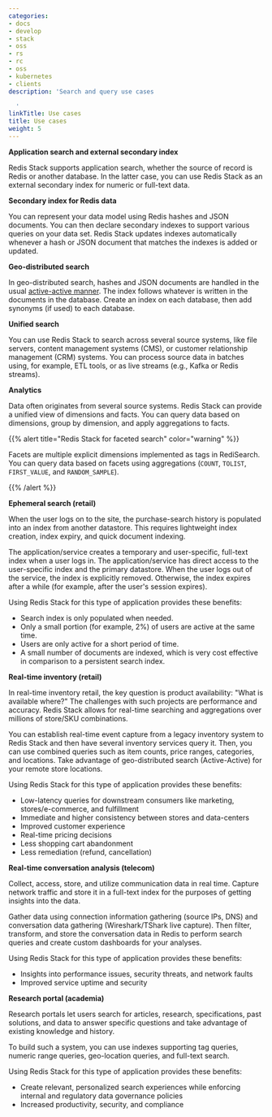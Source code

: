```yaml
---
categories:
- docs
- develop
- stack
- oss
- rs
- rc
- oss
- kubernetes
- clients
description: 'Search and query use cases

  '
linkTitle: Use cases
title: Use cases
weight: 5
---
```


**Application search and external secondary index** 

Redis Stack supports application search, whether the source of record is Redis or another database. In the latter case, you can use Redis Stack as an external secondary index for numeric or full-text data.

**Secondary index for Redis data**

You can represent your data model using Redis hashes and JSON documents. You can then declare secondary indexes to support various queries on your data set. Redis Stack updates indexes automatically whenever a hash or JSON document that matches the indexes is added or updated. 

**Geo-distributed search**

In geo-distributed search, hashes and JSON documents are handled in the usual [active-active manner](https://docs.redis.com/latest/rs/databases/active-active/). The index follows whatever is written in the documents in the database. Create an index on each database, then add synonyms (if used) to each database. 

**Unified search**

You can use Redis Stack to search across several source systems, like file servers, content management systems (CMS), or customer relationship management (CRM) systems. You can process source data in batches using, for example, ETL tools, or as live streams (e.g., Kafka or Redis streams). 

**Analytics**

Data often originates from several source systems. Redis Stack can provide a unified view of dimensions and facts. You can query data based on dimensions, group by dimension, and apply aggregations to facts.

{{% alert title="Redis Stack for faceted search" color="warning" %}}
 
Facets are multiple explicit dimensions implemented as tags in RediSearch. You can query data based on facets using aggregations (`COUNT`, `TOLIST`, `FIRST_VALUE`, and `RANDOM_SAMPLE`).

{{% /alert %}}

**Ephemeral search (retail)**

When the user logs on to the site, the purchase-search history is populated into an index from another datastore. This requires lightweight index creation, index expiry, and quick document indexing.

The application/service creates a temporary and user-specific, full-text index when a user logs in. The application/service has direct access to the user-specific index and the primary datastore. When the user logs out of the service, the index is explicitly removed. Otherwise, the index expires after a while (for example, after the user's session expires). 

Using Redis Stack for this type of application provides these benefits: 

- Search index is only populated when needed. 
- Only a small portion (for example, 2%) of users are active at the same time. 
- Users are only active for a short period of time.
- A small number of documents are indexed, which is very cost effective in comparison to a persistent search index. 

**Real-time inventory (retail)**

In real-time inventory retail, the key question is product availability: "What is available where?" The challenges with such projects are performance and accuracy. Redis Stack allows for real-time searching and aggregations over millions of store/SKU combinations.

You can establish real-time event capture from a legacy inventory system to Redis Stack and then have several inventory services query it. Then, you can use combined queries such as item counts, price ranges, categories, and locations. Take advantage of geo-distributed search (Active-Active) for your remote store locations. 

Using Redis Stack for this type of application provides these benefits: 

- Low-latency queries for downstream consumers like marketing, stores/e-commerce, and fulfillment 
- Immediate and higher consistency between stores and data-centers 
- Improved customer experience 
- Real-time pricing decisions 
- Less shopping cart abandonment 
- Less remediation (refund, cancellation) 

**Real-time conversation analysis (telecom)**

Collect, access, store, and utilize communication data in real time. Capture network traffic and store it in a full-text index for the purposes of getting insights into the data.

Gather data using connection information gathering (source IPs, DNS) and conversation data gathering (Wireshark/TShark live capture). Then filter, transform, and store the conversation data in Redis to perform search queries and create custom dashboards for your analyses.

Using Redis Stack for this type of application provides these benefits: 

- Insights into performance issues, security threats, and network faults 
- Improved service uptime and security 

**Research portal (academia)**

Research portals let users search for articles, research, specifications, past solutions, and data to answer specific questions and take advantage of existing knowledge and history. 

To build such a system, you can use indexes supporting tag queries, numeric range queries, geo-location queries, and full-text search. 

Using Redis Stack for this type of application provides these benefits: 

- Create relevant, personalized search experiences while enforcing internal and regulatory data governance policies 
- Increased productivity, security, and compliance  